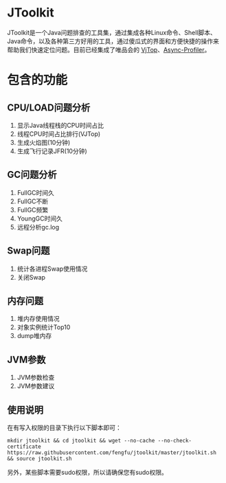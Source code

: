 # JToolkit #
JToolkit是一个Java问题排查的工具集，通过集成各种Linux命令、Shell脚本、Java命令，以及各种第三方好用的工具，通过傻瓜式的界面和方便快捷的操作来帮助我们快速定位问题。目前已经集成了唯品会的 [VjTop](https://github.com/vipshop/vjtools/tree/master/vjtop)、[Async-Profiler](https://github.com/jvm-profiling-tools/async-profiler)。

# 包含的功能 #
## CPU/LOAD问题分析 ##
1. 显示Java线程栈的CPU时间占比
2. 线程CPU时间占比排行(VJTop)
3. 生成火焰图(10分钟)
4. 生成飞行记录JFR(10分钟)
## GC问题分析 ##
1. FullGC时间久
2. FullGC不断
3. FullGC频繁
4. YoungGC时间久
5. 远程分析gc.log
## Swap问题 ##
1. 统计各进程Swap使用情况
2. 关闭Swap
## 内存问题 ##
1. 堆内存使用情况
2. 对象实例统计Top10
3. dump堆内存
## JVM参数 ##
1. JVM参数检查
2. JVM参数建议

## 使用说明 ##

在有写入权限的目录下执行以下脚本即可：
```
mkdir jtoolkit && cd jtoolkit && wget --no-cache --no-check-certificate https://raw.githubusercontent.com/fengfu/jtoolkit/master/jtoolkit.sh && source jtoolkit.sh
```
另外，某些脚本需要sudo权限，所以请确保您有sudo权限。
